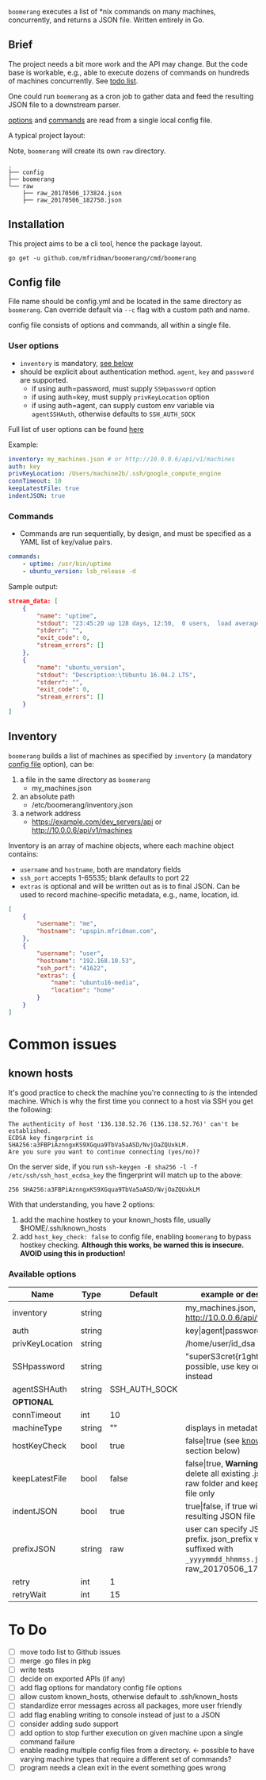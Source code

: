 `boomerang` executes a list of *nix commands on many machines, concurrently, and returns a JSON file. Written entirely in Go.

## Brief

The project needs a bit more work and the API may change. But the code base is workable, e.g., able to execute dozens of commands on hundreds of machines concurrently. See [todo list](#to-do).

One could run `boomerang` as a cron job to gather data and feed the resulting JSON file to a downstream parser.

[options](#user-options) and [commands](#commands) are read from a single local config file.

A typical project layout:

Note, `boomerang` will create its own `raw` directory.

```shell
.
├── config
├── boomerang
└── raw
    ├── raw_20170506_173824.json
    ├── raw_20170506_182750.json
```

## Installation

This project aims to be a cli tool, hence the package layout.

    go get -u github.com/mfridman/boomerang/cmd/boomerang

## Config file

File name should be config.yml and be located in the same directory as `boomerang`. Can override default via `--c` flag with a custom path and name.

config file consists of options and commands, all within a single file.

### User options

- `inventory` is mandatory, [see below](#inventory)
- should be explicit about authentication method. `agent`, `key` and `password` are supported.
    - if using auth=password, must supply `SSHpassword` option
    - if using auth=key, must supply `privKeyLocation` option
    - if using auth=agent, can supply custom env variable via `agentSSHAuth`, otherwise defaults to `SSH_AUTH_SOCK`

Full list of user options can be found [here](#available-options)

Example:

```yaml
inventory: my_machines.json # or http://10.0.0.6/api/v1/machines
auth: key
privKeyLocation: /Users/machine2b/.ssh/google_compute_engine
connTimeout: 10
keepLatestFile: true
indentJSON: true
```

### Commands

- Commands are run sequentially, by design, and must be specified as a YAML list of key/value pairs.

```yaml
commands:
    - uptime: /usr/bin/uptime
    - ubuntu_version: lsb_release -d
```

Sample output:

```json
stream_data: [
    {
        "name": "uptime",
        "stdout": "23:45:20 up 128 days, 12:50,  0 users,  load average: 0.08, 0.13, 0.09",
        "stderr": "",
        "exit_code": 0,
        "stream_errors": []
    },
    {
        "name": "ubuntu_version",
        "stdout": "Description:\tUbuntu 16.04.2 LTS",
        "stderr": "",
        "exit_code": 0,
        "stream_errors": []
    }
]
```

## Inventory

`boomerang` builds a list of machines as specified by `inventory` (a mandatory [config file](#config-file) option), can be:

1.  a file in the same directory as `boomerang` 
    - my_machines.json
2.  an absolute path
    - /etc/boomerang/inventory.json
3.  a network address
    - https://example.com/dev_servers/api or http://10.0.0.6/api/v1/machines  

Inventory is an array of machine objects, where each machine object contains:

- `username` and `hostname`, both are mandatory fields
- `ssh_port` accepts 1-65535; blank defaults to port 22
- `extras` is optional and will be written out as is to final JSON. Can be used to record machine-specific metadata, e.g., name, location, id.

```json
[
    {
        "username": "me",
        "hostname": "upspin.mfridman.com",
    },
    {
        "username": "user",
        "hostname": "192.168.10.53",
        "ssh_port": "41622",
        "extras": {
            "name": "ubuntu16-media",
            "location": "home"
        }
    }
]
```

# Common issues

## known hosts

It's good practice to check the machine you're connecting to _is_ the intended machine. Which is why the first time you connect to a host via SSH you get the following:

```
The authenticity of host '136.138.52.76 (136.138.52.76)' can't be established.
ECDSA key fingerprint is SHA256:a3FBPiAznngxKS9XGqua9TbVa5aASD/NvjOaZQUxkLM.
Are you sure you want to continue connecting (yes/no)? 
```

On the server side, if you run `ssh-keygen -E sha256 -l -f /etc/ssh/ssh_host_ecdsa_key` the fingerprint will match up to the above:

```
256 SHA256:a3FBPiAznngxKS9XGqua9TbVa5aASD/NvjOaZQUxkLM
```

With that understanding, you have 2 options:

1.  add the machine hostkey to your known_hosts file, usually $HOME/.ssh/known_hosts
2.  add `host_key_check: false` to config file, enabling `boomerang` to bypass hostkey checking. __Although this works, be warned this is insecure. AVOID using this in production!__

### Available options

| Name | Type | Default | example or description |
|---|---|---|---|
|inventory|string||my_machines.json, http://10.0.0.6/api/v1/machines
|auth|string||key\|agent\|password|
|privKeyLocation|string||/home/user/id\_dsa|
|SSHpassword|string||"superS3cret{r1ght}?;". If possible, use key or agent instead|
|agentSSHAuth|string|SSH_AUTH_SOCK||
|__OPTIONAL__||||
|connTimeout|int|10||
|machineType|string|""|displays in metadata|
|hostKeyCheck|bool|true|false\|true (see [known hosts](#known-hosts) section below)|
|keepLatestFile|bool|false|false\|true, **Warning** if true will delete all existing .json files in raw folder and keep latest .json file only|
|indentJSON|bool|true|true\|false, if true will indent resulting JSON file|
|prefixJSON|string|raw|user can specify JSON filename prefix. json_prefix will be suffixed with `_yyyymmdd_hhmmss.json`. E.g, raw_20170506_173824.json|
|retry|int|1||
|retryWait|int|15||

# To Do

- [ ] move todo list to Github issues
- [ ] merge .go files in pkg
- [ ] write tests
- [ ] decide on exported APIs (if any)
- [ ] add flag options for mandatory config file options
- [ ] allow custom known\_hosts, otherwise default to .ssh/known_hosts
- [ ] standardize error messages across all packages, more user friendly
- [ ] add flag enabling writing to console instead of just to a JSON
- [ ] consider adding sudo support
- [ ] add option to stop further execution on given machine upon a single command failure
- [ ] enable reading multiple config files from a directory. <- possible to have varying machine types that require a different set of commands?
- [ ] program needs a clean exit in the event something goes wrong
